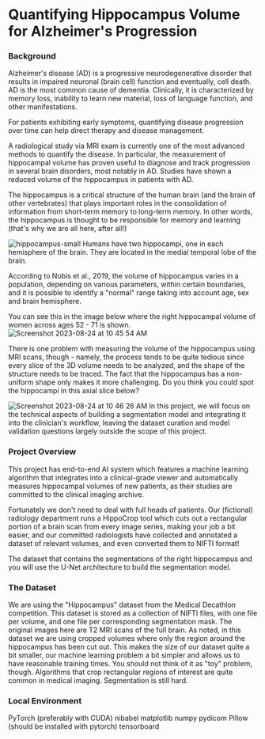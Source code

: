 # Quantifying Hippocampus Volume for Alzheimer's Progression

### Background
Alzheimer's disease (AD) is a progressive neurodegenerative disorder that results in impaired neuronal (brain cell) function and eventually, cell death. AD is the most common cause of dementia. Clinically, it is characterized by memory loss, inability to learn new material, loss of language function, and other manifestations.

For patients exhibiting early symptoms, quantifying disease progression over time can help direct therapy and disease management.

A radiological study via MRI exam is currently one of the most advanced methods to quantify the disease. In particular, the measurement of hippocampal volume has proven useful to diagnose and track progression in several brain disorders, most notably in AD. Studies have shown a reduced volume of the hippocampus in patients with AD.

The hippocampus is a critical structure of the human brain (and the brain of other vertebrates) that plays important roles in the consolidation of information from short-term memory to long-term memory. In other words, the hippocampus is thought to be responsible for memory and learning (that's why we are all here, after all!)

![hippocampus-small](https://github.com/hungryPanko/3D_CV_hippocampal_volume/assets/101350589/fd6bc96c-858c-4b91-a8ac-20eaa183f11d)
Humans have two hippocampi, one in each hemisphere of the brain. They are located in the medial temporal lobe of the brain.

According to Nobis et al., 2019, the volume of hippocampus varies in a population, depending on various parameters, within certain boundaries, and it is possible to identify a "normal" range taking into account age, sex and brain hemisphere.

You can see this in the image below where the right hippocampal volume of women across ages 52 - 71 is shown.
![Screenshot 2023-08-24 at 10 45 54 AM](https://github.com/hungryPanko/3D_CV_hippocampal_volume/assets/101350589/fba79b62-e6bf-4020-9752-333d446965fc)

There is one problem with measuring the volume of the hippocampus using MRI scans, though - namely, the process tends to be quite tedious since every slice of the 3D volume needs to be analyzed, and the shape of the structure needs to be traced. The fact that the hippocampus has a non-uniform shape only makes it more challenging. Do you think you could spot the hippocampi in this axial slice below?

![Screenshot 2023-08-24 at 10 46 26 AM](https://github.com/hungryPanko/3D_CV_hippocampal_volume/assets/101350589/97216bb9-6558-475c-97d7-34a22364ec21)
In this project, we will focus on the technical aspects of building a segmentation model and integrating it into the clinician's workflow, leaving the dataset curation and model validation questions largely outside the scope of this project.

### Project Overview
This project has end-to-end AI system which features a machine learning algorithm that integrates into a clinical-grade viewer and automatically measures hippocampal volumes of new patients, as their studies are committed to the clinical imaging archive.

Fortunately we don't need to deal with full heads of patients. Our (fictional) radiology department runs a HippoCrop tool which cuts out a rectangular portion of a brain scan from every image series, making your job a bit easier, and our committed radiologists have collected and annotated a dataset of relevant volumes, and even converted them to NIFTI format!

The dataset that contains the segmentations of the right hippocampus and you will use the U-Net architecture to build the segmentation model.

### The Dataset
We are using the "Hippocampus" dataset from the Medical Decathlon competition. This dataset is stored as a collection of NIFTI files, with one file per volume, and one file per corresponding segmentation mask. The original images here are T2 MRI scans of the full brain. As noted, in this dataset we are using cropped volumes where only the region around the hippocampus has been cut out. This makes the size of our dataset quite a bit smaller, our machine learning problem a bit simpler and allows us to have reasonable training times. You should not think of it as "toy" problem, though. Algorithms that crop rectangular regions of interest are quite common in medical imaging. Segmentation is still hard.

### Local Environment
PyTorch (preferably with CUDA)
nibabel
matplotlib
numpy
pydicom
Pillow (should be installed with pytorch)
tensorboard
